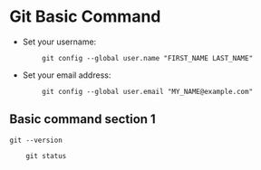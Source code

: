 # Git Basic Command

- Set your username:
```git
        git config --global user.name "FIRST_NAME LAST_NAME"
```

- Set your email address:
```git 
        git config --global user.email "MY_NAME@example.com"
```

## Basic command section 1

```
git --version
```

```
    git status
```